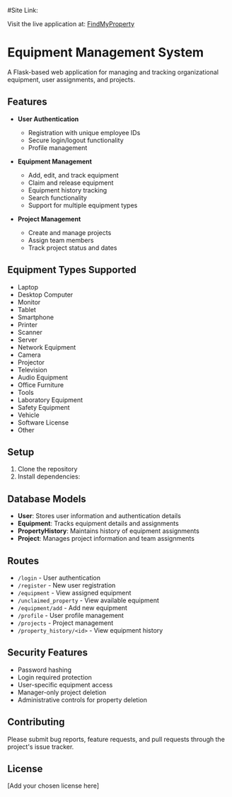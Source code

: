 #Site Link:

Visit the live application at: [FindMyProperty](https://findmyproperty.onrender.com)


# Equipment Management System

A Flask-based web application for managing and tracking organizational equipment, user assignments, and projects.

## Features

- **User Authentication**
  - Registration with unique employee IDs
  - Secure login/logout functionality
  - Profile management

- **Equipment Management**
  - Add, edit, and track equipment
  - Claim and release equipment
  - Equipment history tracking
  - Search functionality
  - Support for multiple equipment types

- **Project Management**
  - Create and manage projects
  - Assign team members
  - Track project status and dates

## Equipment Types Supported

- Laptop
- Desktop Computer
- Monitor
- Tablet
- Smartphone
- Printer
- Scanner
- Server
- Network Equipment
- Camera
- Projector
- Television
- Audio Equipment
- Office Furniture
- Tools
- Laboratory Equipment
- Safety Equipment
- Vehicle
- Software License
- Other

## Setup

1. Clone the repository
2. Install dependencies:


## Database Models

- **User**: Stores user information and authentication details
- **Equipment**: Tracks equipment details and assignments
- **PropertyHistory**: Maintains history of equipment assignments
- **Project**: Manages project information and team assignments

## Routes

- `/login` - User authentication
- `/register` - New user registration
- `/equipment` - View assigned equipment
- `/unclaimed_property` - View available equipment
- `/equipment/add` - Add new equipment
- `/profile` - User profile management
- `/projects` - Project management
- `/property_history/<id>` - View equipment history

## Security Features

- Password hashing
- Login required protection
- User-specific equipment access
- Manager-only project deletion
- Administrative controls for property deletion

## Contributing

Please submit bug reports, feature requests, and pull requests through the project's issue tracker.

## License

[Add your chosen license here]
